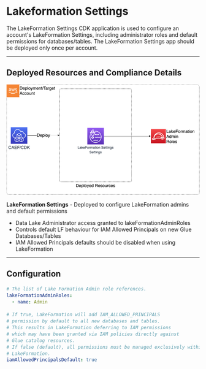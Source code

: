 # Lakeformation Settings

The LakeFormation Settings CDK application is used to configure an account's LakeFormation Settings, including administrator roles and default permissions for databases/tables. The LakeFormation Settings app should be deployed only once per account.

***

## Deployed Resources and Compliance Details

![LakeFormationSettings](../../../constructs/L3/datalake/lakeformation-settings-l3-construct/docs/LakeFormationSettings.png)

**LakeFormation Settings** - Deployed to configure LakeFormation admins and default permissions
  
* Data Lake Administrator access granted to lakeFormationAdminRoles
* Controls default LF behaviour for IAM Allowed Principals on new Glue Databases/Tables
* IAM Allowed Principals defaults should be disabled when using LakeFormation

***

## Configuration

```yaml
# The list of Lake Formation Admin role references.
lakeFormationAdminRoles:
  - name: Admin

# If true, LakeFormation will add IAM_ALLOWED_PRINCIPALS
# permission by default to all new databases and tables.
# This results in LakeFormation deferring to IAM permissions
# which may have been granted via IAM policies directly against
# Glue catalog resources.
# If false (default), all permissions must be managed exclusively within
# LakeFormation.
iamAllowedPrincipalsDefault: true
```
